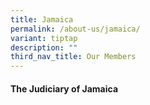 ```yaml
---
title: Jamaica
permalink: /about-us/jamaica/
variant: tiptap
description: ""
third_nav_title: Our Members
---
```

<h4>The Judiciary of Jamaica</h4>
<p></p>